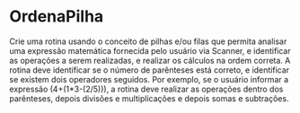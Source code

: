 # OrdenaPilha
Crie uma rotina usando o conceito de pilhas e/ou filas que permita analisar uma
expressão matemática fornecida pelo usuário via Scanner, e identificar as 
operações a serem realizadas, e realizar os cálculos na ordem correta. A rotina 
deve identificar se o número de parênteses está correto, e identificar se existem 
dois operadores seguidos. Por exemplo, se o usuário informar a expressão 
(4+(1*3-(2/5))), a rotina deve realizar as operações dentro dos parênteses, 
depois divisões e multiplicações e depois somas e subtrações.

